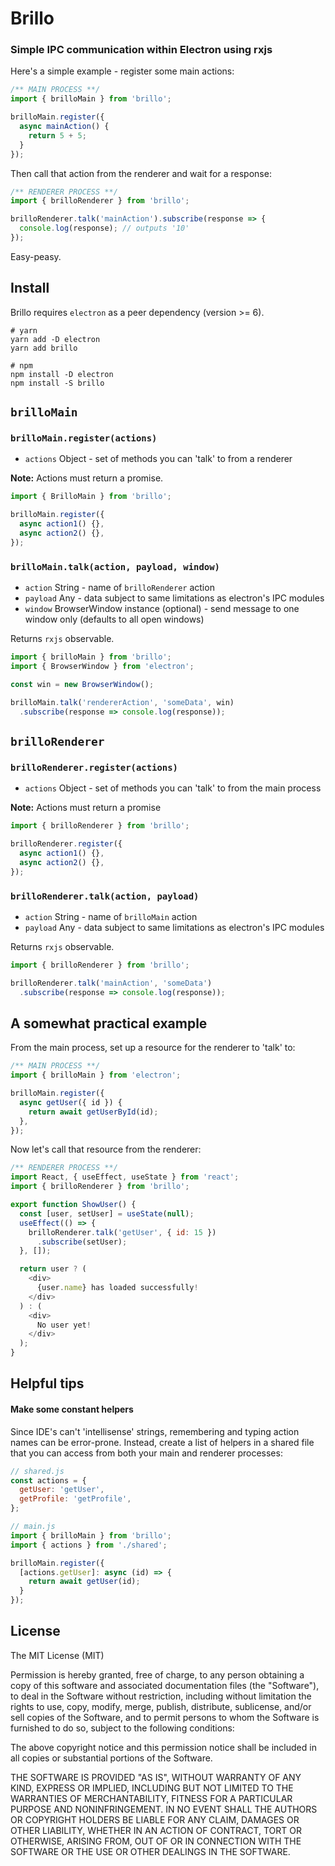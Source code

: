 # Brillo
### Simple IPC communication within Electron using rxjs

Here's a simple example - register some main actions:

```javascript
/** MAIN PROCESS **/
import { brilloMain } from 'brillo';

brilloMain.register({
  async mainAction() {
    return 5 + 5;
  }
});
```

Then call that action from the renderer and wait for a response:

```javascript
/** RENDERER PROCESS **/
import { brilloRenderer } from 'brillo';

brilloRenderer.talk('mainAction').subscribe(response => {
  console.log(response); // outputs '10'
});
```

Easy-peasy.

## Install

Brillo requires `electron` as a peer dependency (version >= 6).

```shell
# yarn
yarn add -D electron
yarn add brillo
```

```shell
# npm
npm install -D electron
npm install -S brillo
```

## `brilloMain`

### `brilloMain.register(actions)`

  - `actions` Object - set of methods you can 'talk' to from a renderer
  
**Note:** Actions must return a promise.

```javascript
import { BrilloMain } from 'brillo';

brilloMain.register({
  async action1() {},
  async action2() {},
});
```

### `brilloMain.talk(action, payload, window)`

- `action` String - name of `brilloRenderer` action
- `payload` Any - data subject to same limitations as electron's IPC modules
- `window` BrowserWindow instance (optional) - send message to one window only (defaults to all open windows)

Returns `rxjs` observable.

```javascript
import { brilloMain } from 'brillo';
import { BrowserWindow } from 'electron';

const win = new BrowserWindow();

brilloMain.talk('rendererAction', 'someData', win)
  .subscribe(response => console.log(response));
```

## `brilloRenderer`

### `brilloRenderer.register(actions)`

- `actions` Object - set of methods you can 'talk' to from the main process

**Note:** Actions must return a promise

```javascript
import { brilloRenderer } from 'brillo';

brilloRenderer.register({
  async action1() {},
  async action2() {},
});
```

### `brilloRenderer.talk(action, payload)`

- `action` String - name of `brilloMain` action
- `payload` Any - data subject to same limitations as electron's IPC modules

Returns `rxjs` observable.

```javascript
import { brilloRenderer } from 'brillo';

brilloRenderer.talk('mainAction', 'someData')
  .subscribe(response => console.log(response));
```

## A somewhat practical example

From the main process, set up a resource for the renderer to 'talk' to:

```javascript
/** MAIN PROCESS **/
import { brilloMain } from 'electron';

brilloMain.register({
  async getUser({ id }) {
    return await getUserById(id);
  },
});
```

Now let's call that resource from the renderer:

```javascript
/** RENDERER PROCESS **/
import React, { useEffect, useState } from 'react';
import { brilloRenderer } from 'brillo';

export function ShowUser() {
  const [user, setUser] = useState(null);
  useEffect(() => {
    brilloRenderer.talk('getUser', { id: 15 })
      .subscribe(setUser);
  }, []);

  return user ? (
    <div>
      {user.name} has loaded successfully!
    </div>
  ) : (
    <div>
      No user yet!
    </div>
  ); 
}
```

## Helpful tips

#### Make some constant helpers

Since IDE's can't 'intellisense' strings, remembering and typing action names can be error-prone. Instead, create a
list of helpers in a shared file that you can access from both your main and renderer processes: 

```javascript
// shared.js
const actions = {
  getUser: 'getUser',
  getProfile: 'getProfile',
};
```

```javascript
// main.js
import { brilloMain } from 'brillo';
import { actions } from './shared';

brilloMain.register({
  [actions.getUser]: async (id) => {
    return await getUser(id);
  }
});
```

## License

The MIT License (MIT)

Permission is hereby granted, free of charge, to any person obtaining a copy of this software and associated
documentation files (the "Software"), to deal in the Software without restriction, including without limitation the
rights to use, copy, modify, merge, publish, distribute, sublicense, and/or sell copies of the Software, and to permit
persons to whom the Software is furnished to do so, subject to the following conditions:

The above copyright notice and this permission notice shall be included in all copies or substantial portions of the
Software.

THE SOFTWARE IS PROVIDED "AS IS", WITHOUT WARRANTY OF ANY KIND, EXPRESS OR IMPLIED, INCLUDING BUT NOT LIMITED TO THE
WARRANTIES OF MERCHANTABILITY, FITNESS FOR A PARTICULAR PURPOSE AND NONINFRINGEMENT. IN NO EVENT SHALL THE AUTHORS OR
COPYRIGHT HOLDERS BE LIABLE FOR ANY CLAIM, DAMAGES OR OTHER LIABILITY, WHETHER IN AN ACTION OF CONTRACT, TORT OR
OTHERWISE, ARISING FROM, OUT OF OR IN CONNECTION WITH THE SOFTWARE OR THE USE OR OTHER DEALINGS IN THE SOFTWARE.